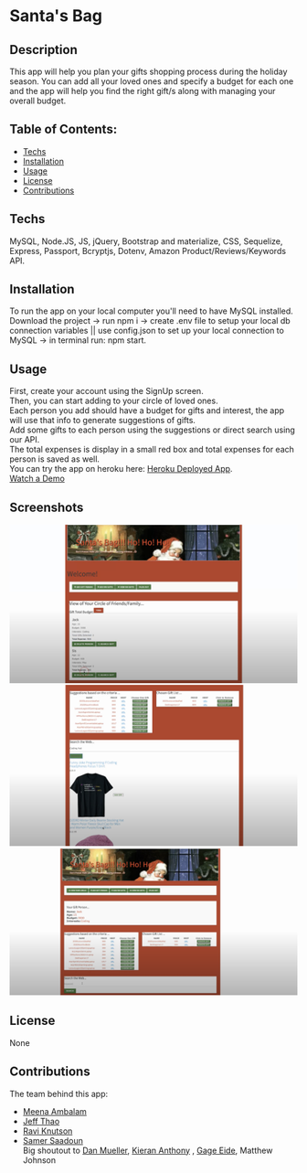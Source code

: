 # Santa's Bag

## Description
   This app will help you plan your gifts shopping process during the holiday season. You can add all your loved ones and specify a budget for each one and the app will help you find the right gift/s along with managing your overall budget. 

  ## Table of Contents:
  * [Techs](#Techs)
  * [Installation](#Installation)
  * [Usage](#usage)
  * [License](#license)
  * [Contributions](#contributions)
  
  ## Techs
  MySQL, Node.JS, JS, jQuery, Bootstrap and materialize, CSS, Sequelize, Express, Passport, Bcryptjs, Dotenv, Amazon Product/Reviews/Keywords API.

  ## Installation
  To run the app on your local computer you'll need to have MySQL installed. Download the project -> run npm i -> create .env file to setup your local db connection variables || use config.json to set up your local connection to MySQL -> in terminal run: npm start. 
  
  ## Usage
  First, create your account using the SignUp screen.  
  Then, you can start adding to your circle of loved ones.   
  Each person you add should have a budget for gifts and interest, the app will use that info to generate suggestions of gifts.  
  Add some gifts to each person using the suggestions or direct search using our API.  
  The total expenses is display in a small red box and total expenses for each person is saved as well.  
  You can try the app on heroku here: [Heroku Deployed App](https://santas-bag.herokuapp.com/).  
  [Watch a Demo](https://www.youtube.com/watch?v=anhtoBlPbDM)  
  
  ## Screenshots
  ![screenshot](screenshots/santa1.png)
  ![screenshot](screenshots/santa2.png)
  ![screenshot](screenshots/santa3.png)
  
  ## License
  None
  
  ## Contributions
  The team behind this app:
  * [Meena Ambalam](https://github.com/meenaambalam)
  * [Jeff Thao](https://github.com/JeffThao)
  * [Ravi Knutson](https://github.com/Knuts839)
  * [Samer Saadoun](https://github.com/samergain)  
  Big shoutout to [Dan Mueller](https://github.com/demuelle), [Kieran Anthony](https://github.com/zekkxx) , [Gage Eide](https://github.com/gage117), Matthew Johnson
  
